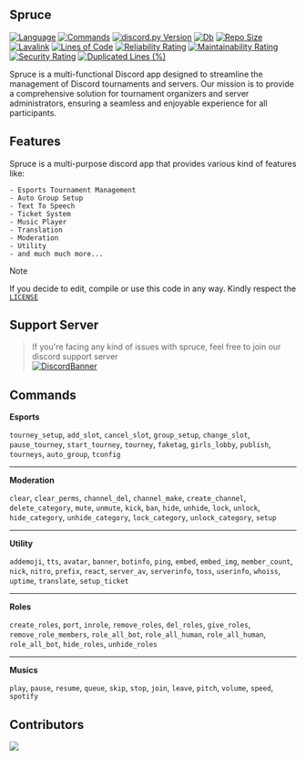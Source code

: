 ## Spruce

<!-- [![Tests](https://github.com/Hunter87ff/Spruce/actions/workflows/testing.yml/badge.svg)](#) -->
[![Language](https://img.shields.io/badge/lang-Python%203.10+-blue)](#)
[![Commands](https://img.shields.io/badge/90+-Commands-violet)](#)
[![discord.py Version](https://img.shields.io/badge/lib-discord.py%202.4.0-skyblue)](#)
[![Db](https://img.shields.io/badge/db-MongoDB-green)](#)
[![Repo Size](https://img.shields.io/github/repo-size/hunter87ff/spruce)](#)
[![Lavalink](https://img.shields.io/badge/Lavalink%20-4.0.7-skyblue)](#)
[![Lines of Code](https://sonarcloud.io/api/project_badges/measure?project=Hunter87ff_Spruce&metric=ncloc)](#)
[![Reliability Rating](https://sonarcloud.io/api/project_badges/measure?project=Hunter87ff_Spruce&metric=reliability_rating)](#)
[![Maintainability Rating](https://sonarcloud.io/api/project_badges/measure?project=Hunter87ff_Spruce&metric=sqale_rating)](#)
[![Security Rating](https://sonarcloud.io/api/project_badges/measure?project=Hunter87ff_Spruce&metric=security_rating)](#)
[![Duplicated Lines (%)](https://sonarcloud.io/api/project_badges/measure?project=Hunter87ff_Spruce&metric=duplicated_lines_density)](#)



<!-- [![SonarCloud Bugs](https://sonarcloud.io/api/project_badges/measure?project=Hunter87ff_Spruce&metric=bugs)](#)
[![SonarCloud Vulnerabilities](https://sonarcloud.io/api/project_badges/measure?project=Hunter87ff_Spruce&metric=vulnerabilities)](#) -->
<!--<img align="right" style="border-radius:6px;" src="https://avatars.githubusercontent.com/u/105124146?s=200&v=4" alt="Spruce">-->

Spruce is a multi-functional Discord app designed to streamline the management of Discord tournaments and servers. Our mission is to provide a comprehensive solution for tournament organizers and server administrators, ensuring a seamless and enjoyable experience for all participants.


## Features
Spruce is a multi-purpose discord app that provides various kind of features like:
```
- Esports Tournament Management
- Auto Group Setup
- Text To Speech
- Ticket System
- Music Player
- Translation
- Moderation
- Utility 
- and much much more...
```

> [!NOTE]
> If you decide to edit, compile or use this code in any way. Kindly respect the [`LICENSE`](https://github.com/Hunter87ff/spruce/blob/main/LICENSE)

## Support Server
> If you're facing any kind of issues with spruce, feel free to join our discord support server<br> 
[![DiscordBanner](https://invidget.switchblade.xyz/vMnhpAyFZm)](https://discord.gg/vMnhpAyFZm)


## Commands
 
__**Esports**__

`tourney_setup`, `add_slot`, `cancel_slot`, `group_setup`, `change_slot`, `pause_tourney`, `start_tourney`, `tourney`, `faketag`, `girls_lobby`, `publish`, `tourneys`, `auto_group`, `tconfig`


---------------------------------

__**Moderation**__

`clear`, `clear_perms`, `channel_del`, `channel_make`, `create_channel`, `delete_category`, `mute`, `unmute`, `kick`, `ban`, `hide`, `unhide`, `lock`, `unlock`, `hide_category`, `unhide_category`, `lock_category`, `unlock_category`, `setup`

---------------------------------

__**Utility**__

`addemoji`, `tts`, `avatar`, `banner`, `botinfo`, `ping`, `embed`, `embed_img`, `member_count`, `nick`, `nitro`, `prefix`, `react`, `server_av`, `serverinfo`, `toss`, `userinfo`, `whoiss`, `uptime`, `translate`, `setup_ticket`

---------------------------------

__**Roles**__

`create_roles`, `port`, `inrole`, `remove_roles`, `del_roles`, `give_roles`, `remove_role_members`, `role_all_bot`, `role_all_human`, `role_all_human`, `role_all_bot`, `hide_roles`, `unhide_roles`

---------------------------------


__**Musics**__

`play`, `pause`, `resume`, `queue`, `skip`, `stop`, `join`, `leave`, `pitch`, `volume`, `speed`, `spotify`


## Contributors
<a href="https://github.com/hunter87ff/spruce/graphs/contributors">
  <img src="https://contrib.rocks/image?repo=hunter87ff/Spruce" />
</a>

